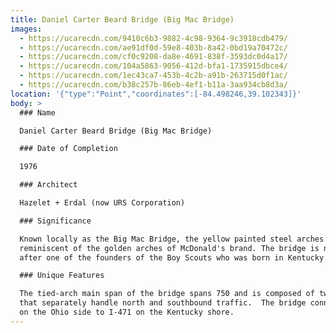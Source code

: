 ```yaml
---
title: Daniel Carter Beard Bridge (Big Mac Bridge)
images:
  - https://ucarecdn.com/9410c6b3-9882-4c98-9364-9c3918cdb479/
  - https://ucarecdn.com/ae91df0d-59e8-403b-8a42-0bd19a70472c/
  - https://ucarecdn.com/cf0c9208-da8e-4691-838f-3593dc0d4a17/
  - https://ucarecdn.com/104a5863-9056-412d-bfa1-1735915dbce4/
  - https://ucarecdn.com/1ec43ca7-453b-4c2b-a91b-263715d0f1ac/
  - https://ucarecdn.com/b38c257b-86eb-4ef1-b11a-3aa934cb8d3a/
location: '{"type":"Point","coordinates":[-84.498246,39.102343]}'
body: >
  ### Name

  Daniel Carter Beard Bridge (Big Mac Bridge)

  ### Date of Completion

  1976

  ### Architect

  Hazelet + Erdal (now URS Corporation)

  ### Significance

  Known locally as the Big Mac Bridge, the yellow painted steel arches are
  reminiscent of the golden arches of McDonald's brand. The bridge is named
  after one of the founders of the Boy Scouts who was born in Kentucky.

  ### Unique Features

  The tied-arch main span of the bridge spans 750 and is composed of two bridges
  that separately handle north and southbound traffic.  The bridge connects I-71
  on the Ohio side to I-471 on the Kentucky shore.
---
```

